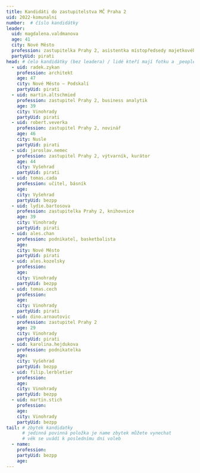 ```yaml
---
title: Kandidáti do zastupitelstva MČ Praha 2
uid: 2022-komunalni
number:  # číslo kandidátky
leader:
  uid: magdalena.valdmanova
  age: 41
  city: Nové Město
  profession: zastupitelka Prahy 2, asistentka místopředsedy majetkového výboru ZHMP
  partyUid: pirati
head: # čelo kandidátky (bez leadera) / lidé kteří mají fotku a _people/jmeno.md
  - uid: radek.zykan
    profession: architekt
    age: 47
    city: Nové Město – Podskalí 
    partyUid: pirati
  - uid: martin.altschmied
    profession: zastupitel Prahy 2, business analytik 
    age: 39
    city: Vinohrady
    partyUid: pirati
  - uid: robert.veverka
    profession: zastupitel Prahy 2, novinář
    age: 46
    city: Nusle
    partyUid: pirati
  - uid: jaroslav.nemec
    profession: zastupitel Prahy 2, výtvarník, kurátor
    age: 44
    city: Vyšehrad
    partyUid: pirati
  - uid: tomas.cada
    profession: učitel, básník
    age: 
    city: Vyšehrad
    partyUid: bezpp
  - uid: lydie.bartosova
    profession: zastupitelka Prahy 2, knihovnice
    age: 39
    city: Vinohrady
    partyUid: pirati
  - uid: ales.chan
    profession: podnikatel, basketbalista
    age: 
    city: Nové Město
    partyUid: pirati
  - uid: ales.kozelsky
    profession: 
    age: 
    city: Vinohrady
    partyUid: bezpp
  - uid: tomas.cech
    profession: 
    age: 
    city: Vinohrady
    partyUid: pirati
  - uid: dino.arnautovic
    profession: zastupitel Prahy 2
    age: 29
    city: Vinohrady
    partyUid: pirati
  - uid: karolina.hejdukova
    profession: podnikatelka
    age: 
    city: Vyšehrad
    partyUid: bezpp
  - uid: filip.lerbletier
    profession: 
    age: 
    city: Vinohrady
    partyUid: bezpp
  - uid: martin.stich
    profession: 
    age: 
    city: Vinohrady
    partyUid: bezpp
tail: # zbytek kandidatky
      # jedinná povinná položka je name zbytek můžete vynechat
      # věk se uvádí k poslednímu dni voleb
  - name: 
    profession:     
    partyUid: bezpp
    age: 
---
```

